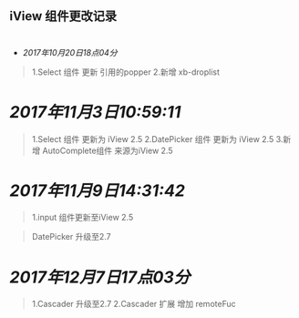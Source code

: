 ## iView  组件更改记录
#
* *2017年10月20日18点04分*
> 1.Select 组件 更新 引用的popper
> 2.新增 xb-droplist
# *2017年11月3日10:59:11*
> 1.Select 组件 更新为 iView 2.5
> 2.DatePicker 组件 更新为 iView 2.5
> 3.新增 AutoComplete组件   来源为iView 2.5

# *2017年11月9日14:31:42*
> 1.input 组件更新至iView 2.5

> DatePicker 升级至2.7
# *2017年12月7日17点03分*
> 1.Cascader 升级至2.7
> 2.Cascader 扩展 增加 remoteFuc
